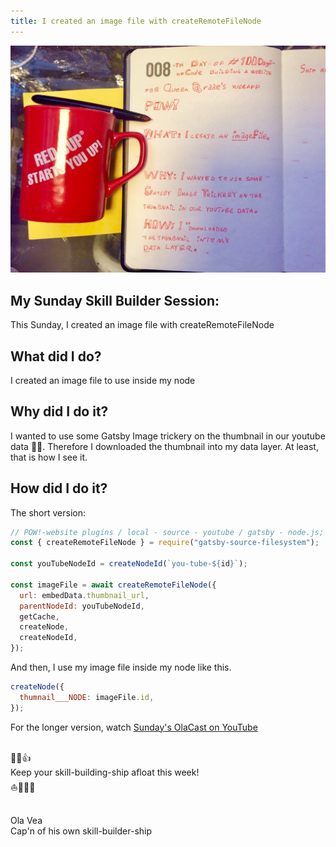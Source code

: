 ```yaml
---
title: I created an image file with createRemoteFileNode
---
```


![imageFile](imageFile-1.jpeg)

## My Sunday Skill Builder Session:

This Sunday, I created an image file with createRemoteFileNode

## What did I do?

I created an image file to use inside my node

## Why did I do it?

I wanted to use some Gatsby Image trickery on the thumbnail in our youtube data 💪😺. Therefore I downloaded the thumbnail into my data layer. At least, that is how I see it.

## How did I do it?

The short version:

```js
// POW!-website plugins / local - source - youtube / gatsby - node.js;
const { createRemoteFileNode } = require("gatsby-source-filesystem");

const youTubeNodeId = createNodeId(`you-tube-${id}`);

const imageFile = await createRemoteFileNode({
  url: embedData.thumbnail_url,
  parentNodeId: youTubeNodeId,
  getCache,
  createNode,
  createNodeId,
});
```

And then, I use my image file inside my node like this.

```js
createNode({
  thumnail___NODE: imageFile.id,
});
```

For the longer version, watch [Sunday's OlaCast on YouTube](https://youtu.be/LQ2DRJbG8FY)

&nbsp;  
💪😺👍  
Keep your skill-building-ship afloat this week!  
⛵🔧🏴‍☠️

&nbsp;  
Ola Vea  
Cap'n of his own skill-builder-ship
